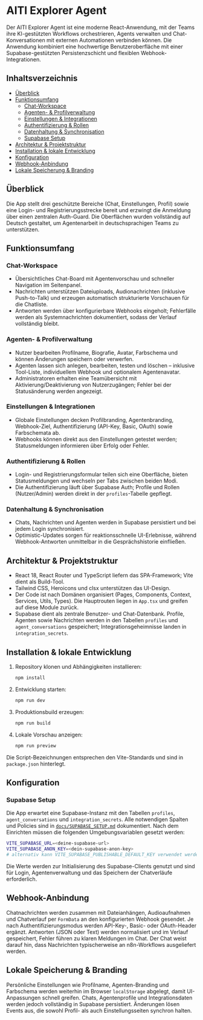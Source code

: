 # AITI Explorer Agent

Der AITI Explorer Agent ist eine moderne React-Anwendung, mit der Teams ihre KI-gestützten Workflows orchestrieren, Agents verwalten und Chat-Konversationen mit externen Automationen verbinden können. Die Anwendung kombiniert eine hochwertige Benutzeroberfläche mit einer Supabase-gestützten Persistenzschicht und flexiblen Webhook-Integrationen.

## Inhaltsverzeichnis
- [Überblick](#überblick)
- [Funktionsumfang](#funktionsumfang)
  - [Chat-Workspace](#chat-workspace)
  - [Agenten- & Profilverwaltung](#agenten--profilverwaltung)
  - [Einstellungen & Integrationen](#einstellungen--integrationen)
  - [Authentifizierung & Rollen](#authentifizierung--rollen)
  - [Datenhaltung & Synchronisation](#datenhaltung--synchronisation)
  - [Supabase Setup](#supabase-setup)
- [Architektur & Projektstruktur](#architektur--projektstruktur)
- [Installation & lokale Entwicklung](#installation--lokale-entwicklung)
- [Konfiguration](#konfiguration)
- [Webhook-Anbindung](#webhook-anbindung)
- [Lokale Speicherung & Branding](#lokale-speicherung--branding)

## Überblick
Die App stellt drei geschützte Bereiche (Chat, Einstellungen, Profil) sowie eine Login- und Registrierungsstrecke bereit und erzwingt die Anmeldung über einen zentralen Auth-Guard. Die Oberflächen wurden vollständig auf Deutsch gestaltet, um Agentenarbeit in deutschsprachigen Teams zu unterstützen.

## Funktionsumfang

### Chat-Workspace
- Übersichtliches Chat-Board mit Agentenvorschau und schneller Navigation im Seitenpanel.
- Nachrichten unterstützen Dateiuploads, Audionachrichten (inklusive Push-to-Talk) und erzeugen automatisch strukturierte Vorschauen für die Chatliste.
- Antworten werden über konfigurierbare Webhooks eingeholt; Fehlerfälle werden als Systemnachrichten dokumentiert, sodass der Verlauf vollständig bleibt.

### Agenten- & Profilverwaltung
- Nutzer bearbeiten Profilname, Biografie, Avatar, Farbschema und können Änderungen speichern oder verwerfen.
- Agenten lassen sich anlegen, bearbeiten, testen und löschen – inklusive Tool-Liste, individuellem Webhook und optionalem Agentenavatar.
- Administratoren erhalten eine Teamübersicht mit Aktivierung/Deaktivierung von Nutzerzugängen; Fehler bei der Statusänderung werden angezeigt.

### Einstellungen & Integrationen
- Globale Einstellungen decken Profilbranding, Agentenbranding, Webhook-Ziel, Authentifizierung (API-Key, Basic, OAuth) sowie Farbschemata ab.
- Webhooks können direkt aus den Einstellungen getestet werden; Statusmeldungen informieren über Erfolg oder Fehler.

### Authentifizierung & Rollen
- Login- und Registrierungsformular teilen sich eine Oberfläche, bieten Statusmeldungen und wechseln per Tabs zwischen beiden Modi.
- Die Authentifizierung läuft über Supabase Auth; Profile und Rollen (Nutzer/Admin) werden direkt in der `profiles`-Tabelle gepflegt.

### Datenhaltung & Synchronisation
- Chats, Nachrichten und Agenten werden in Supabase persistiert und bei jedem Login synchronisiert.
- Optimistic-Updates sorgen für reaktionsschnelle UI-Erlebnisse, während Webhook-Antworten unmittelbar in die Gesprächshistorie einfließen.

## Architektur & Projektstruktur
- React 18, React Router und TypeScript liefern das SPA-Framework; Vite dient als Build-Tool.
- Tailwind CSS, Heroicons und clsx unterstützen das UI-Design.
- Der Code ist nach Domänen organisiert (Pages, Components, Context, Services, Utils, Types). Die Hauptrouten liegen in `App.tsx` und greifen auf diese Module zurück.
- Supabase dient als zentrale Benutzer- und Chat-Datenbank. Profile, Agenten sowie Nachrichten werden in den Tabellen `profiles` und `agent_conversations` gespeichert; Integrationsgeheimnisse landen in `integration_secrets`.

## Installation & lokale Entwicklung
1. Repository klonen und Abhängigkeiten installieren:
   ```bash
   npm install
   ```
2. Entwicklung starten:
   ```bash
   npm run dev
   ```
3. Produktionsbuild erzeugen:
   ```bash
   npm run build
   ```
4. Lokale Vorschau anzeigen:
   ```bash
   npm run preview
   ```

Die Script-Bezeichnungen entsprechen den Vite-Standards und sind in `package.json` hinterlegt.

## Konfiguration
### Supabase Setup

Die App erwartet eine Supabase-Instanz mit den Tabellen `profiles`, `agent_conversations` und `integration_secrets`. Alle notwendigen Spalten und Policies sind in [`docs/SUPABASE_SETUP.md`](docs/SUPABASE_SETUP.md) dokumentiert. Nach dem Einrichten müssen die folgenden Umgebungsvariablen gesetzt werden:

```bash
VITE_SUPABASE_URL=<deine-supabase-url>
VITE_SUPABASE_ANON_KEY=<dein-supabase-anon-key>
# alternativ kann VITE_SUPABASE_PUBLISHABLE_DEFAULT_KEY verwendet werden
```

Die Werte werden zur Initialisierung des Supabase-Clients genutzt und sind für Login, Agentenverwaltung und das Speichern der Chatverläufe erforderlich.

## Webhook-Anbindung
Chatnachrichten werden zusammen mit Dateianhängen, Audioaufnahmen und Chatverlauf per `FormData` an den konfigurierten Webhook gesendet. Je nach Authentifizierungsmodus werden API-Key-, Basic- oder OAuth-Header ergänzt. Antworten (JSON oder Text) werden normalisiert und im Verlauf gespeichert, Fehler führen zu klaren Meldungen im Chat. Der Chat weist darauf hin, dass Nachrichten typischerweise an n8n-Workflows ausgeliefert werden.

## Lokale Speicherung & Branding
Persönliche Einstellungen wie Profilname, Agenten-Branding und Farbschema werden weiterhin im Browser `localStorage` abgelegt, damit UI-Anpassungen schnell greifen. Chats, Agentenprofile und Integrationsdaten werden jedoch vollständig in Supabase persistiert. Änderungen lösen Events aus, die sowohl Profil- als auch Einstellungsseiten synchron halten.

